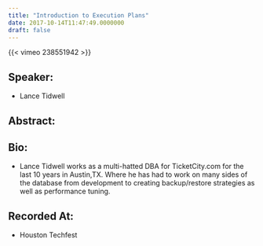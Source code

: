 ```yaml
---
title: "Introduction to Execution Plans"
date: 2017-10-14T11:47:49.0000000
draft: false
---
```


{{< vimeo 238551942 >}}

## Speaker:

 - Lance Tidwell

## Abstract:



## Bio:

 - <p>Lance Tidwell works as a multi-hatted DBA for TicketCity.com for the last 10 years in Austin,TX. Where he has had to work on many sides of the database from development to creating backup/restore strategies as well as performance tuning.</p>

## Recorded At:

 - Houston Techfest

